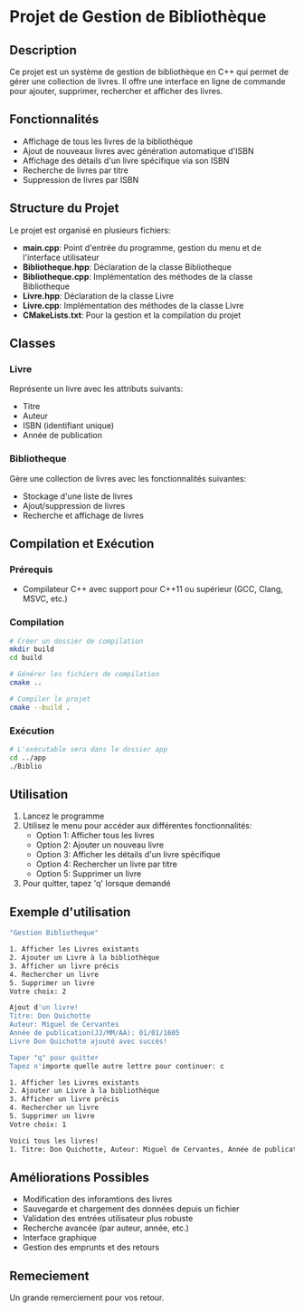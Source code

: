 # Projet de Gestion de Bibliothèque

## Description

Ce projet est un système de gestion de bibliothèque en C++ qui permet de gérer une collection de livres. Il offre une interface en ligne de commande pour ajouter, supprimer, rechercher et afficher des livres.

## Fonctionnalités

- Affichage de tous les livres de la bibliothèque
- Ajout de nouveaux livres avec génération automatique d'ISBN
- Affichage des détails d'un livre spécifique via son ISBN
- Recherche de livres par titre
- Suppression de livres par ISBN

## Structure du Projet

Le projet est organisé en plusieurs fichiers:

- **main.cpp**: Point d'entrée du programme, gestion du menu et de l'interface utilisateur
- **Bibliotheque.hpp**: Déclaration de la classe Bibliotheque
- **Bibliotheque.cpp**: Implémentation des méthodes de la classe Bibliotheque
- **Livre.hpp**: Déclaration de la classe Livre
- **Livre.cpp**: Implémentation des méthodes de la classe Livre
- **CMakeLists.txt**: Pour la gestion et la compilation du projet

## Classes

### Livre

Représente un livre avec les attributs suivants:

- Titre
- Auteur
- ISBN (identifiant unique)
- Année de publication

### Bibliotheque

Gère une collection de livres avec les fonctionnalités suivantes:

- Stockage d'une liste de livres
- Ajout/suppression de livres
- Recherche et affichage de livres

## Compilation et Exécution

### Prérequis

- Compilateur C++ avec support pour C++11 ou supérieur (GCC, Clang, MSVC, etc.)

### Compilation

```bash
# Créer un dossier de compilation
mkdir build
cd build

# Générer les fichiers de compilation
cmake ..

# Compiler le projet
cmake --build .
```

### Exécution

```bash
# L'exécutable sera dans le dossier app
cd ../app
./Biblio
```

## Utilisation

1. Lancez le programme
2. Utilisez le menu pour accéder aux différentes fonctionnalités:
   - Option 1: Afficher tous les livres
   - Option 2: Ajouter un nouveau livre
   - Option 3: Afficher les détails d'un livre spécifique
   - Option 4: Rechercher un livre par titre
   - Option 5: Supprimer un livre
3. Pour quitter, tapez 'q' lorsque demandé

## Exemple d'utilisation

```bash
"Gestion Bibliotheque"

1. Afficher les Livres existants
2. Ajouter un Livre à la bibliothèque
3. Afficher un livre précis
4. Rechercher un livre
5. Supprimer un livre
Votre choix: 2

Ajout d'un livre!
Titre: Don Quichotte
Auteur: Miguel de Cervantes
Année de publication(JJ/MM/AA): 01/01/1605
Livre Don Quichotte ajouté avec succès!

Taper "q" pour quitter
Tapez n'importe quelle autre lettre pour continuer: c

1. Afficher les Livres existants
2. Ajouter un Livre à la bibliothèque
3. Afficher un livre précis
4. Rechercher un livre
5. Supprimer un livre
Votre choix: 1

Voici tous les livres!
1. Titre: Don Quichotte, Auteur: Miguel de Cervantes, Année de publication: 01/01/1605
```

## Améliorations Possibles

- Modification des inforamtions des livres
- Sauvegarde et chargement des données depuis un fichier
- Validation des entrées utilisateur plus robuste
- Recherche avancée (par auteur, année, etc.)
- Interface graphique
- Gestion des emprunts et des retours

## Remeciement

Un grande remerciement pour vos retour.
